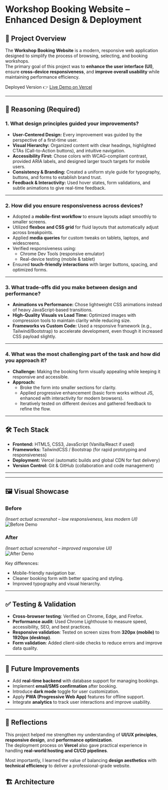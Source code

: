 # Workshop Booking Website – Enhanced Design & Deployment

## 📌 Project Overview
The **Workshop Booking Website** is a modern, responsive web application designed to simplify the process of browsing, selecting, and booking workshops.  
The primary goal of this project was to **enhance the user interface (UI)**, ensure **cross-device responsiveness**, and **improve overall usability** while maintaining performance efficiency.  

Deployed Version 👉 [Live Demo on Vercel](https://workshopbookingpage.vercel.app/)

---

## 🎯 Reasoning (Required)

### 1. What design principles guided your improvements?
- **User-Centered Design:** Every improvement was guided by the perspective of a first-time user.  
- **Visual Hierarchy:** Organized content with clear headings, highlighted CTAs (Call-to-Action buttons), and intuitive navigation.  
- **Accessibility First:** Chose colors with WCAG-compliant contrast, provided ARIA labels, and designed larger touch targets for mobile users.  
- **Consistency & Branding:** Created a uniform style guide for typography, buttons, and forms to establish brand trust.  
- **Feedback & Interactivity:** Used hover states, form validations, and subtle animations to give real-time feedback.  

---

### 2. How did you ensure responsiveness across devices?
- Adopted a **mobile-first workflow** to ensure layouts adapt smoothly to smaller screens.  
- Utilized **flexbox and CSS grid** for fluid layouts that automatically adjust across breakpoints.  
- Applied **media queries** for custom tweaks on tablets, laptops, and widescreens.  
- Verified responsiveness using:
  - Chrome Dev Tools (responsive emulator)
  - Real-device testing (mobile & tablet)
- Ensured **touch-friendly interactions** with larger buttons, spacing, and optimized forms.  

---

### 3. What trade-offs did you make between design and performance?
- **Animations vs Performance:** Chose lightweight CSS animations instead of heavy JavaScript-based transitions.  
- **High-Quality Visuals vs Load Time:** Optimized images with compression tools to maintain clarity while reducing size.  
- **Frameworks vs Custom Code:** Used a responsive framework (e.g., Tailwind/Bootstrap) to accelerate development, even though it increased CSS payload slightly.  

---

### 4. What was the most challenging part of the task and how did you approach it?
- **Challenge:** Making the booking form visually appealing while keeping it responsive and accessible.  
- **Approach:**  
  - Broke the form into smaller sections for clarity.  
  - Applied progressive enhancement (basic form works without JS, enhanced with interactivity for modern browsers).  
  - Iteratively tested on different devices and gathered feedback to refine the flow.  

---

## 🛠️ Tech Stack
- **Frontend:** HTML5, CSS3, JavaScript (Vanilla/React if used)  
- **Frameworks:** TailwindCSS / Bootstrap (for rapid prototyping and responsiveness)  
- **Deployment:** Vercel (automatic builds and global CDN for fast delivery)  
- **Version Control:** Git & GitHub (collaboration and code management)  

---


---

## 🖼️ Visual Showcase

### Before
*(Insert actual screenshot – low responsiveness, less modern UI)*  
![Before Demo](./screenshots/before.png)

### After
*(Insert actual screenshot – improved responsive UI)*  
![After Demo](./screenshots/after.png)

Key differences:
- Mobile-friendly navigation bar.  
- Cleaner booking form with better spacing and styling.  
- Improved typography and visual hierarchy.  

---

## ✅ Testing & Validation
- **Cross-browser testing**: Verified on Chrome, Edge, and Firefox.  
- **Performance audit**: Used Chrome Lighthouse to measure speed, accessibility, SEO, and best practices.  
- **Responsive validation**: Tested on screen sizes from **320px (mobile)** to **1920px (desktop)**.  
- **Form validation**: Added client-side checks to reduce errors and improve data quality.  

---

## 🔮 Future Improvements
- Add **real-time backend** with database support for managing bookings.  
- Implement **email/SMS confirmation** after booking.  
- Introduce **dark mode** toggle for user customization.  
- Apply **PWA (Progressive Web App)** features for offline support.  
- Integrate **analytics** to track user interactions and improve usability.  

---

## 🙌 Reflections
This project helped me strengthen my understanding of **UI/UX principles**, **responsive design**, and **performance optimization**.  
The deployment process on **Vercel** also gave practical experience in handling **real-world hosting and CI/CD pipelines**.  

Most importantly, I learned the value of balancing **design aesthetics** with **technical efficiency** to deliver a professional-grade website.  


## 🏗️ Architecture
